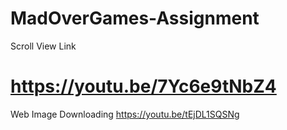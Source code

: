 # MadOverGames-Assignment

Scroll View Link
# https://youtu.be/7Yc6e9tNbZ4

Web Image Downloading
https://youtu.be/tEjDL1SQSNg
